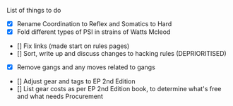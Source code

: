 List of things to do

- [x] Rename Coordination to Reflex and Somatics to Hard
- [x] Fold different types of PSI in strains of Watts Mcleod
- [] Fix links (made start on rules pages)
- [] Sort, write up and discuss changes to hacking rules (DEPRIORITISED)
- [x] Remove gangs and any moves related to gangs
- [] Adjust gear and tags to EP 2nd Edition
- [] List gear costs as per EP 2nd Edition book, to determine what's free and what needs Procurement
